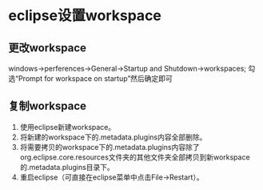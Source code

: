 # eclipse设置workspace

## 更改workspace
windows->perferences->General->Startup and Shutdown->workspaces;
勾选“Prompt for workspace on startup”然后确定即可

## 复制workspace
1. 使用eclipse新建workspace。 
2. 将新建的workspace下的.metadata.plugins内容全部删除。 
3. 将需要拷贝的workspace下的.metadata.plugins内容除了org.eclipse.core.resources文件夹的其他文件夹全部拷贝到新workspace的.metadata.plugins目录下。 
4. 重启eclipse（可直接在eclipse菜单中点击File->Restart）。
